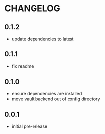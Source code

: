 # CHANGELOG

## 0.1.2
- update dependencies to latest

## 0.1.1
- fix readme

## 0.1.0
- ensure dependencies are installed
- move vault backend out of config directory

## 0.0.1
- initial pre-release
